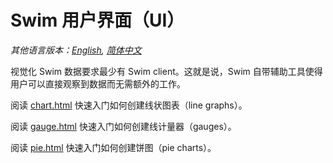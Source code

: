 # Swim 用户界面（UI）

*其他语言版本：[English](README.md), [简体中文](README.zh-cn.md)*

视觉化 Swim 数据要求最少有 Swim client。这就是说，Swim 自带辅助工具使得用户可以直接观察到数据而无需额外的工作。

阅读 [chart.html](http://github.com/swimos/tutorial/tree/master/ui/chart.html) 快速入门如何创建线状图表（line graphs）。

阅读 [gauge.html](http://github.com/swimos/tutorial/tree/master/ui/gauge.html) 快速入门如何创建线计量器（gauges）。

阅读 [pie.html](http://github.com/swimos/tutorial/tree/master/ui/pie.html) 快速入门如何创建饼图（pie charts）。